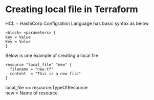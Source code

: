 # Creating local file in Terraform


HCL = HashiCorp Configration Language has basic syntax as below <br>

```
<block> <parameters> {
Key = Value 
Key = Value 
}
```
Below is one example of creating a local file
```
resource "local_file" "new" {
  filename = "new.tf"
  content  = "This is a new file"
}
``` 

local_file == resource.TypeOfResource<br>
new = Name of resource




